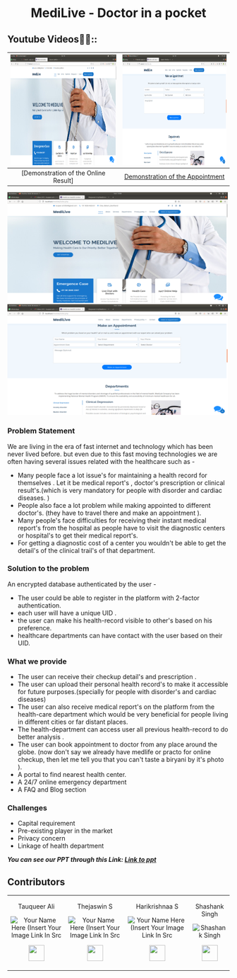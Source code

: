 <h1 align="center"> MediLive - Doctor in a pocket </h1>

## Youtube Videos👨🏫::

   | [<img src = "https://github.com/thejaswin123/MediLive/blob/master/resultonline.png"  width = 500 height = 250>](https://youtu.be/onzjlKyN5iI) | [<img src = "https://github.com/thejaswin123/MediLive/blob/master/Appointment.png"  width = 500 height = 250>](https://www.youtube.com/watch?v=3ckUMhZOENI&t=97s) | 
| :------------------------------------------------------------------------------------------: | :------------------------------------------------------------------------------------------: | 
|                    [Demonstration of the Online Result]                    |                        [Demonstration of the Appointment](https://github.com/anushbhatia)                        | 


[<img src = "https://github.com/thejaswin123/MediLive/blob/master/resultonline.png"  width = 500 height = 250>](https://youtu.be/onzjlKyN5iI)
[<img src = "https://github.com/thejaswin123/MediLive/blob/master/Appointment.png"  width = 500 height = 250>](https://youtu.be/onzjlKyN5iI)


<h3>Problem Statement</h3>
We are living in the era of fast internet and technology which has been never lived before. but even due to this fast moving technologies we are often having several issues related with the healthcare such as - 

- Many people face a lot issue's for maintaining a health record for themselves . Let it be medical report's , doctor's prescription or clinical result's.(which is very mandatory for people with disorder and cardiac diseases. )
- People also face a lot problem while making appointed to different doctor's. (they have to travel there and make an appointment ).
- Many people's face difficulties for receiving their instant medical report's from the hospital as  people have to visit the diagnostic centers or hospital's to get their  medical report's. 
- For getting a diagnostic cost of a center you wouldn't be able to get the detail's of the clinical trail's of that department. 

### Solution to the problem
An encrypted database authenticated by the user - 

- The user could be able to register in the platform with 2-factor authentication. 
- each user will have a unique  UID .
- the user can make his health-record visible to other's based on his preference. 
- healthcare departments  can have contact with the user  based on their UID.

### What we provide

- The user can receive their checkup detail's and prescription .
- The user can upload their personal health record's to make it accessible for future purposes.(specially for people with disorder's and cardiac diseases)
- The user can also receive medical report's on the platform from the health-care department  which would be very beneficial for people living in different cities or far distant places. 
- The health-department can access user all previous health-record to do better analysis . 
- The user can book appointment to doctor from any place around the globe. (now don't say we already have medlife or practo for online checkup, then let me tell you that you can't taste a biryani by it's  photo ).
- A portal to find nearest health center.
- A 24/7 online emergency department
- A FAQ and Blog section

### Challenges
 
 - Capital requirement
 - Pre-existing player in the market
 - Privacy concern
 - Linkage of health department


***You can see our PPT through this Link: [Link to ppt](https://www.canva.com/design/DAEamQalHPs/qaekveYKi1g7zokuVaN0pw/view?utm_content=DAEamQalHPs&utm_campaign=designshare&utm_medium=link&utm_source=homepage_design_menu)*** 

## Contributors

<table>
<tr align="center">


<td>
  
Tauqueer Ali

<p align="center">
<img src = "https://user-images.githubusercontent.com/52855622/124372799-cc980d00-dcaa-11eb-9bad-bc9a57d70756.jpg"  height="120" alt="Your Name Here (Insert Your Image Link In Src">
</p>
<p align="center">
<a href = "https://github.com/tauqeerali1"><img src = "http://www.iconninja.com/files/241/825/211/round-collaboration-social-github-code-circle-network-icon.svg" width="36" height = "36"/></a>
</p>
</td>

  
<td>

Thejaswin S

<p align="center">
<img src = "https://user-images.githubusercontent.com/52855622/124372799-cc980d00-dcaa-11eb-9bad-bc9a57d70756.jpg"  height="120" alt="Your Name Here (Insert Your Image Link In Src">
</p>
<p align="center">
<a href = "https://github.com/thejaswin123"><img src = "http://www.iconninja.com/files/241/825/211/round-collaboration-social-github-code-circle-network-icon.svg" width="36" height = "36"/></a>
</p>
</td>



<td>

Harikrishnaa S

<p align="center">
<img src = "https://user-images.githubusercontent.com/52855622/124372799-cc980d00-dcaa-11eb-9bad-bc9a57d70756.jpg"  height="120" alt="Your Name Here (Insert Your Image Link In Src">
</p>
<p align="center">
<a href = "https://github.com/Harikrishnaa3131"><img src = "http://www.iconninja.com/files/241/825/211/round-collaboration-social-github-code-circle-network-icon.svg" width="36" height = "36"/></a>
</p>
</td>

 <td>

Shashank Singh

<p align="center">
<img src = "https://user-images.githubusercontent.com/52855622/124372799-cc980d00-dcaa-11eb-9bad-bc9a57d70756.jpg"  height="120" alt="Shashank Singh">
</p>
<p align="center">
<a href = "https://github.com/shashanksingh2002"><img src = "http://www.iconninja.com/files/241/825/211/round-collaboration-social-github-code-circle-network-icon.svg" width="36" height = "36"/></a>
</p>
</td>
  










